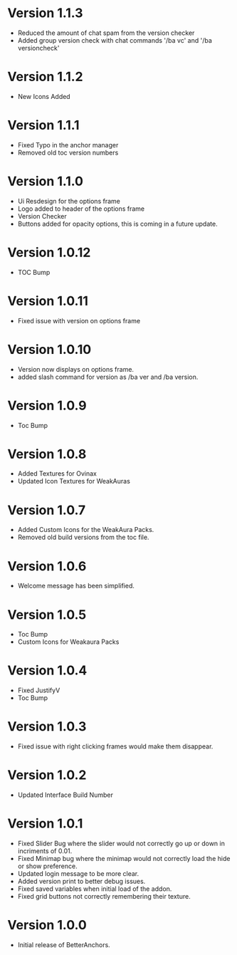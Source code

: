 # Version 1.1.3
- Reduced the amount of chat spam from the version checker
- Added group version check with chat commands '/ba vc' and '/ba versioncheck'

# Version 1.1.2
- New Icons Added

# Version 1.1.1

- Fixed Typo in the anchor manager
- Removed old toc version numbers

# Version 1.1.0

- Ui Resdesign for the options frame
- Logo added to header of the options frame
- Version Checker
- Buttons added for opacity options, this is coming in a future update.

# Version 1.0.12

- TOC Bump

# Version 1.0.11

- Fixed issue with version on options frame

# Version 1.0.10

- Version now displays on options frame.
- added slash command for version as /ba ver and /ba version.

# Version 1.0.9

- Toc Bump

# Version 1.0.8

- Added Textures for Ovinax
- Updated Icon Textures for WeakAuras

# Version 1.0.7

- Added Custom Icons for the WeakAura Packs.
- Removed old build versions from the toc file.

# Version 1.0.6

- Welcome message has been simplified.

# Version 1.0.5

- Toc Bump
- Custom Icons for Weakaura Packs

# Version 1.0.4

- Fixed JustifyV
- Toc Bump

# Version 1.0.3

- Fixed issue with right clicking frames would make them disappear.

# Version 1.0.2

- Updated Interface Build Number

# Version 1.0.1

- Fixed Slider Bug where the slider would not correctly go up or down in incriments of 0.01.
- Fixed Minimap bug where the minimap would not correctly load the hide or show preference.
- Updated login message to be more clear.
- Added version print to better debug issues.
- Fixed saved variables when initial load of the addon.
- Fixed grid buttons not correctly remembering their texture.

# Version 1.0.0

- Initial release of BetterAnchors.
